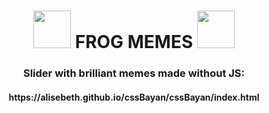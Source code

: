 <h1 align="center">  <img src="https://media.everskies.com/xrZkp8eNgAT6hEe4jG_E.png" width="60">  FROG MEMES
<img src="[https://adonius.club/uploads/posts/2022-02/thumbs/1643758908_27-adonius-club-p-lyagushka-na-belom-fone-35.png" width="60](https://media.everskies.com/xrZkp8eNgAT6hEe4jG_E.png" width="60)"></h1>
<h3 align="center">Slider with brilliant memes made without JS:</h3>
<h4 align="center"> https://alisebeth.github.io/cssBayan/cssBayan/index.html </h4>

